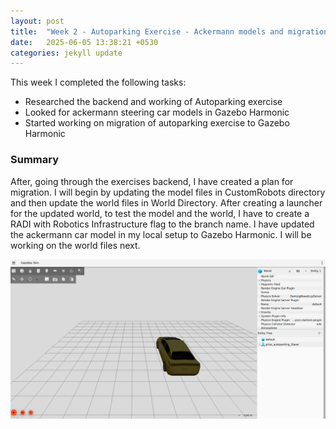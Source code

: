 ```yaml
---
layout: post
title:  "Week 2 - Autoparking Exercise - Ackermann models and migration to Gazebo Harmonic "
date:   2025-06-05 13:38:21 +0530
categories: jekyll update
---
```


This week I completed the following tasks:

- Researched the backend and working of Autoparking exercise
- Looked for ackermann steering car models in Gazebo Harmonic
- Started working on migration of autoparking exercise to Gazebo Harmonic

<h3>Summary</h3>

After, going through the exercises backend, I have created a plan for migration. I will begin by updating the model files in CustomRobots directory and then update the world files in World Directory. After creating a launcher for the updated world, to test the model and the world, I have to create a RADI with Robotics Infrastructure flag to the branch name. 
I have updated the ackermann car model in my local setup to Gazebo Harmonic. I will be working on the world files next.

![gazebosim](https://github.com/TheRoboticsClub/2025-internship-Astha_Sahu/blob/main/docs/_posts/images/ackermann.png?raw=true)



